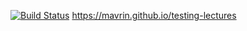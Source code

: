 [![Build Status](https://travis-ci.org/Mavrin/testing-lectures.svg?branch=master)](https://travis-ci.org/Mavrin/testing-lectures)
https://mavrin.github.io/testing-lectures